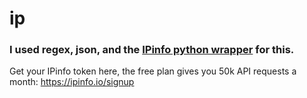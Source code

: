 # ip
### I used regex, json, and the [IPinfo python wrapper](https://github.com/ipinfo/python) for this.
Get your IPinfo token here, the free plan gives you 50k API requests a month: https://ipinfo.io/signup

